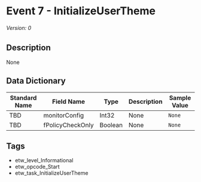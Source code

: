 # Event 7 - InitializeUserTheme
###### Version: 0

## Description
None

## Data Dictionary
|Standard Name|Field Name|Type|Description|Sample Value|
|---|---|---|---|---|
|TBD|monitorConfig|Int32|None|`None`|
|TBD|fPolicyCheckOnly|Boolean|None|`None`|

## Tags
* etw_level_Informational
* etw_opcode_Start
* etw_task_InitializeUserTheme